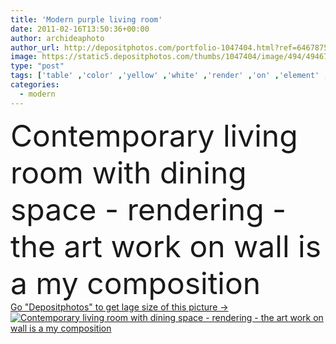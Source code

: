 ```yaml
---
title: 'Modern purple living room'
date: 2011-02-16T13:50:36+00:00
author: archideaphoto
author_url: http://depositphotos.com/portfolio-1047404.html?ref=64678756
image: https://static5.depositphotos.com/thumbs/1047404/image/494/4946755/api_thumb_450.jpg?forcejpeg=true
type: "post"
tags: ['table' ,'color' ,'yellow' ,'white' ,'render' ,'on' ,'element' ,'design' ,'space' ,'glass' ,'luxury' ,'beautiful' ,'sale' ,'bright' ,'art' ,'Decor' ,'comfortable' ,'detail' ,'flowers' ,'light' ,'wooden' ,'lifestyles' ,'chair' ,'style' ,'frame' ,'dinner' ,'carpet' ,'modern' ,'paint' ,'violet' ,'cat' ,'elements' ,'creative' ,'purple' ,'building' ,'house' ,'wall' ,'lamp' ,'domestic' ,'interior' ,'indoor' ,'cozy' ,'insect' ,'beige' ,'home' ,'fingers' ,'with' ,'work' ,'clean' ,'salon' ]
categories: 
  - modern
---
```

<div aling="center">
            <font size="60"> Contemporary living room with dining space - rendering - the art work on wall is a my composition</font>   
</div>
<div>
    <a href='https://depositphotos.com/4946755/stock-photo-modern-purple-living-room.html?ref=64678756' target=_blank > Go "Depositphotos" to get lage size of this picture ->
        <img href='https://depositphotos.com/4946755/stock-photo-modern-purple-living-room.html?ref=64678756' src='https://static5.depositphotos.com/1047404/494/i/950/depositphotos_4946755-stock-photo-modern-purple-living-room.jpg?forcejpeg=true' alt='Contemporary living room with dining space - rendering - the art work on wall is a my composition' >
    </a>
</div>
